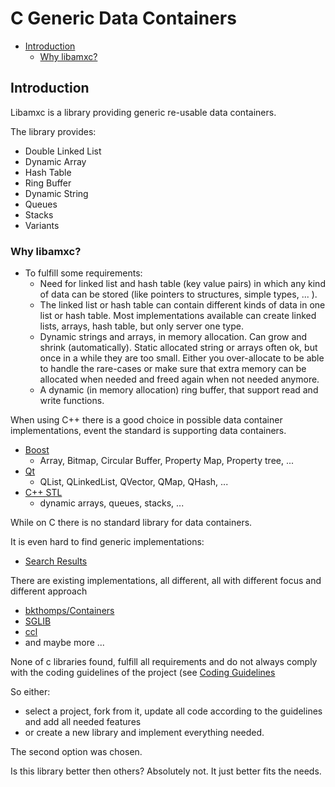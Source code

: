 # C Generic Data Containers

- [Introduction](#introduction)
  - [Why libamxc?](#why-libamxc)

## Introduction

Libamxc is a library providing generic re-usable data containers.

The library provides:

- Double Linked List
- Dynamic Array
- Hash Table
- Ring Buffer
- Dynamic String
- Queues
- Stacks
- Variants

### Why libamxc?

- To fulfill some requirements:
  - Need for linked list and hash table (key value pairs) in which any kind of data can be stored (like pointers to structures, simple types, ... ).
  - The linked list or hash table can contain different kinds of data in one list or hash table. Most implementations available can create linked lists, arrays, hash table, but only server one type.
  - Dynamic strings and arrays, in memory allocation. Can grow and shrink (automatically). Static allocated string or arrays often ok, but once in a while they are too small. Either you over-allocate to be able to handle the rare-cases or make sure that extra memory can be allocated when needed and freed again when not needed anymore.
  - A dynamic (in memory allocation) ring buffer, that support read and write functions.

When using C++ there is a good choice in possible data container implementations, event the standard is supporting data containers.

- [Boost](https://www.boost.org/doc/libs/?view=category_containers)
  - Array, Bitmap, Circular Buffer, Property Map, Property tree, ...
- [Qt](https://doc.qt.io/qt-5/containers.html)
  - QList, QLinkedList, QVector, QMap, QHash, ...
- [C++ STL](https://embeddedartistry.com/blog/2017/8/2/an-overview-of-c-stl-containers)
  - dynamic arrays, queues, stacks, ...

While on C there is no standard library for data containers.

It is even hard to find generic implementations:
- [Search Results](https://www.google.com/search?q=data+containers+C&oq=data+containers+C&aqs=chrome..69i57j69i61j0j69i61l2j0.3913j0j4&sourceid=chrome&ie=UTF-8)

There are existing implementations, all different, all with different focus and different approach
- [bkthomps/Containers](https://github.com/bkthomps/Containers)
- [SGLIB](http://sglib.sourceforge.net/)
- [ccl](https://code.google.com/archive/p/ccl/source)
- and maybe more ...

None of c libraries found, fulfill all requirements and do not always comply with the coding guidelines of the project (see [Coding Guidelines](https://gitlab.com/soft.at.home/ambiorix/ambiorix/blob/master/doc/CODING_GUIDELINES.md)

So either:

- select a project, fork from it, update all code according to the guidelines and add all needed features
- or create a new library and implement everything needed.

The second option was chosen. 

Is this library better then others? Absolutely not. It just better fits the needs.


